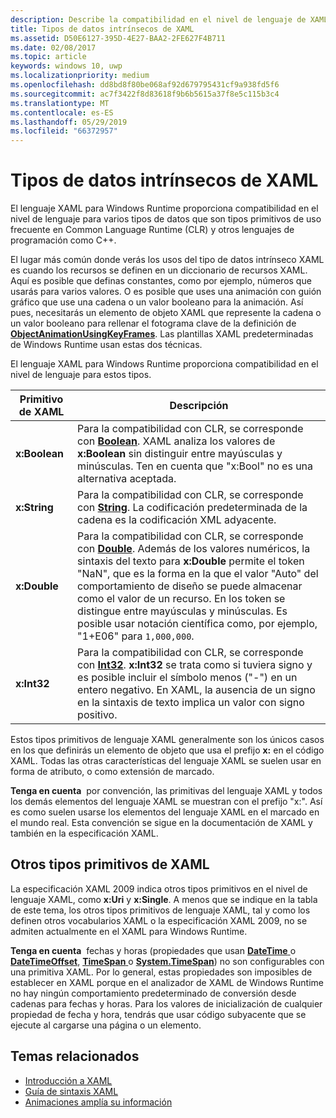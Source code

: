 ```yaml
---
description: Describe la compatibilidad en el nivel de lenguaje de XAML para Windows Runtime para determinados tipos de datos de Common Language Runtime (CLR) y otros lenguajes de programación como C++.
title: Tipos de datos intrínsecos de XAML
ms.assetid: D50E6127-395D-4E27-BAA2-2FE627F4B711
ms.date: 02/08/2017
ms.topic: article
keywords: windows 10, uwp
ms.localizationpriority: medium
ms.openlocfilehash: dd8bd8f80be068af92d679795431cf9a938fd5f6
ms.sourcegitcommit: ac7f3422f8d83618f9b6b5615a37f8e5c115b3c4
ms.translationtype: MT
ms.contentlocale: es-ES
ms.lasthandoff: 05/29/2019
ms.locfileid: "66372957"
---
```

# <a name="xaml-intrinsic-data-types"></a>Tipos de datos intrínsecos de XAML


El lenguaje XAML para Windows Runtime proporciona compatibilidad en el nivel de lenguaje para varios tipos de datos que son tipos primitivos de uso frecuente en Common Language Runtime (CLR) y otros lenguajes de programación como C++.

El lugar más común donde verás los usos del tipo de datos intrínseco XAML es cuando los recursos se definen en un diccionario de recursos XAML. Aquí es posible que definas constantes, como por ejemplo, números que usarás para varios valores. O es posible que uses una animación con guión gráfico que use una cadena o un valor booleano para la animación. Así pues, necesitarás un elemento de objeto XAML que represente la cadena o un valor booleano para rellenar el fotograma clave de la definición de [**ObjectAnimationUsingKeyFrames**](https://docs.microsoft.com/uwp/api/Windows.UI.Xaml.Media.Animation.ObjectAnimationUsingKeyFrames). Las plantillas XAML predeterminadas de Windows Runtime usan estas dos técnicas.

El lenguaje XAML para Windows Runtime proporciona compatibilidad en el nivel de lenguaje para estos tipos.

| Primitivo de XAML | Descripción |
|-------|-------------|
| **x:Boolean**  | Para la compatibilidad con CLR, se corresponde con [**Boolean**](https://docs.microsoft.com/dotnet/api/system.boolean?redirectedfrom=MSDN). XAML analiza los valores de **x:Boolean** sin distinguir entre mayúsculas y minúsculas. Ten en cuenta que "x:Bool" no es una alternativa aceptada. |
| **x:String**   | Para la compatibilidad con CLR, se corresponde con [**String**](https://docs.microsoft.com/dotnet/api/system.string?redirectedfrom=MSDN). La codificación predeterminada de la cadena es la codificación XML adyacente. |
| **x:Double**   | Para la compatibilidad con CLR, se corresponde con [**Double**](https://docs.microsoft.com/dotnet/api/system.double?redirectedfrom=MSDN). Además de los valores numéricos, la sintaxis del texto para **x:Double** permite el token "NaN", que es la forma en la que el valor "Auto" del comportamiento de diseño se puede almacenar como el valor de un recurso. En los token se distingue entre mayúsculas y minúsculas. Es posible usar notación científica como, por ejemplo, "1+E06" para `1,000,000`. |
| **x:Int32**    | Para la compatibilidad con CLR, se corresponde con [**Int32**](https://docs.microsoft.com/dotnet/api/system.int32?redirectedfrom=MSDN). **x:Int32** se trata como si tuviera signo y es posible incluir el símbolo menos ("-") en un entero negativo. En XAML, la ausencia de un signo en la sintaxis de texto implica un valor con signo positivo. |

Estos tipos primitivos de lenguaje XAML generalmente son los únicos casos en los que definirás un elemento de objeto que usa el prefijo **x:** en el código XAML. Todas las otras características del lenguaje XAML se suelen usar en forma de atributo, o como extensión de marcado.

**Tenga en cuenta**  por convención, las primitivas del lenguaje XAML y todos los demás elementos del lenguaje XAML se muestran con el prefijo "x:". Así es como suelen usarse los elementos del lenguaje XAML en el marcado en el mundo real. Esta convención se sigue en la documentación de XAML y también en la especificación XAML.

## <a name="other-xaml-primitives"></a>Otros tipos primitivos de XAML

La especificación XAML 2009 indica otros tipos primitivos en el nivel de lenguaje XAML, como **x:Uri** y **x:Single**. A menos que se indique en la tabla de este tema, los otros tipos primitivos de lenguaje XAML, tal y como los definen otros vocabularios XAML o la especificación XAML 2009, no se admiten actualmente en el XAML para Windows Runtime.

**Tenga en cuenta**  fechas y horas (propiedades que usan [ **DateTime** ](https://docs.microsoft.com/uwp/api/Windows.Foundation.DateTime) o [ **DateTimeOffset**](https://docs.microsoft.com/dotnet/api/system.datetimeoffset?redirectedfrom=MSDN), [ **TimeSpan** ](https://docs.microsoft.com/uwp/api/Windows.Foundation.TimeSpan) o [ **System.TimeSpan**](https://docs.microsoft.com/dotnet/api/system.timespan?redirectedfrom=MSDN)) no son configurables con una primitiva XAML. Por lo general, estas propiedades son imposibles de establecer en XAML porque en el analizador de XAML de Windows Runtime no hay ningún comportamiento predeterminado de conversión desde cadenas para fechas y horas. Para los valores de inicialización de cualquier propiedad de fecha y hora, tendrás que usar código subyacente que se ejecute al cargarse una página o un elemento.

## <a name="related-topics"></a>Temas relacionados

* [Introducción a XAML](xaml-overview.md)
* [Guía de sintaxis XAML](xaml-syntax-guide.md)
* [Animaciones amplía su información](https://docs.microsoft.com/windows/uwp/graphics/storyboarded-animations)
 

